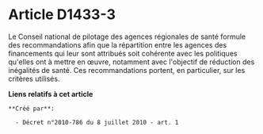 # Article D1433-3

Le Conseil national de pilotage des agences régionales de santé formule des recommandations afin que la répartition entre les
agences des financements qui leur sont attribués soit cohérente avec les politiques qu'elles ont à mettre en œuvre, notamment
avec l'objectif de réduction des inégalités de santé. Ces recommandations portent, en particulier, sur les critères utilisés.

**Liens relatifs à cet article**

	**Créé par**:

	  - Décret n°2010-786 du 8 juillet 2010 - art. 1
